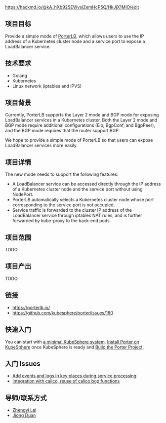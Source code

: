 https://hackmd.io/@kA_hXb92SEWvsiZemHcP5Q/HkJjX1MIO/edit

## 项目目标

Provide a simple mode of [PorterLB](https://porterlb.io/), which allows users to use the IP address of a Kubernetes cluster node and a service port to expose a LoadBalancer service.

## 技术要求

* Golang
* Kubernetes
* Linux network (iptables and IPVS)

## 项目背景

Currently, PorterLB supports the Layer 2 mode and BGP mode for exposing LoadBalancer services in a Kubernetes cluster. Both the Layer 2 mode and BGP mode require additional configurations (Eip, BgpConf, and BgpPeer), and the BGP mode requires that the router support BGP.

We hope to provide a simple mode of PorterLB so that users can expose LoadBalancer services more easily.

## 项目详情

The new mode needs to support the following features:

* A LoadBalancer service can be accessed directly through the IP address of a Kubernetes cluster node and the service port without using NodePort.
* PorterLB automatically selects a Kubernetes cluster node whose port corresponding to the service port is not occupied.
* Service traffic is forwarded to the cluster IP address of the LoadBalancer service through iptables NAT rules, and is further forwarded by kube-proxy to the back-end pods.

## 项目范围

TODO

## 项目产出

TODO

## 链接

* https://porterlb.io/
* https://github.com/kubesphere/porter/issues/180

## 快速入门

You can start with [a minimal KubeSphere system](https://kubesphere.io/docs/quick-start/minimal-kubesphere-on-k8s/). [Install Porter on KubeSphere](https://porterlb.io/docs/getting-started/installation/install-porter-on-kubesphere/) once KubeSphere is ready and [Build the Porter Project](https://porterlb.io/docs/building/).

## 入门 Issues

* [Add events and logs in key places during service processing](https://github.com/kubesphere/porter/issues/187)
* [Integration with calico, reuse of calico bgp functions](https://github.com/kubesphere/porter/issues/151)

## 导师/联系方式

* [Zhengyi Lai](https://github.com/zheng1)
* [Jiong Duan](https://github.com/duanjiong)
